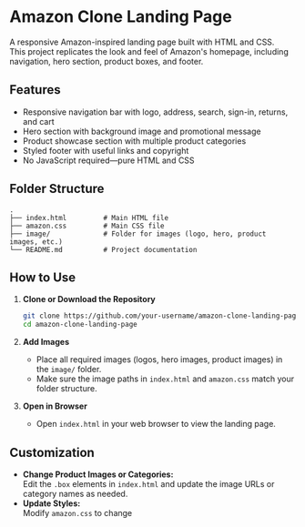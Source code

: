# Amazon Clone Landing Page

A responsive Amazon-inspired landing page built with HTML and CSS.  
This project replicates the look and feel of Amazon's homepage, including navigation, hero section, product boxes, and footer.

## Features

- Responsive navigation bar with logo, address, search, sign-in, returns, and cart
- Hero section with background image and promotional message
- Product showcase section with multiple product categories
- Styled footer with useful links and copyright
- No JavaScript required—pure HTML and CSS

## Folder Structure

```
.
├── index.html         # Main HTML file
├── amazon.css         # Main CSS file
├── image/             # Folder for images (logo, hero, product images, etc.)
└── README.md          # Project documentation
```

## How to Use

1. **Clone or Download the Repository**
   ```sh
   git clone https://github.com/your-username/amazon-clone-landing-page.git
   cd amazon-clone-landing-page
   ```

2. **Add Images**
   - Place all required images (logos, hero images, product images) in the `image/` folder.
   - Make sure the image paths in `index.html` and `amazon.css` match your folder structure.

3. **Open in Browser**
   - Open `index.html` in your web browser to view the landing page.

## Customization

- **Change Product Images or Categories:**  
  Edit the `.box` elements in `index.html` and update the image URLs or category names as needed.
- **Update Styles:**  
  Modify `amazon.css` to change
